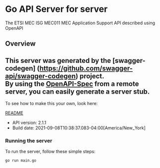 # Go API Server for server

The ETSI MEC ISG MEC011 MEC Application Support API described using OpenAPI

## Overview
This server was generated by the [swagger-codegen]
(https://github.com/swagger-api/swagger-codegen) project.  
By using the [OpenAPI-Spec](https://github.com/OAI/OpenAPI-Specification) from a remote server, you can easily generate a server stub.  
-

To see how to make this your own, look here:

[README](https://github.com/swagger-api/swagger-codegen/blob/master/README.md)

- API version: 2.1.1
- Build date: 2021-09-08T10:38:37.083-04:00[America/New_York]


### Running the server
To run the server, follow these simple steps:

```
go run main.go
```

